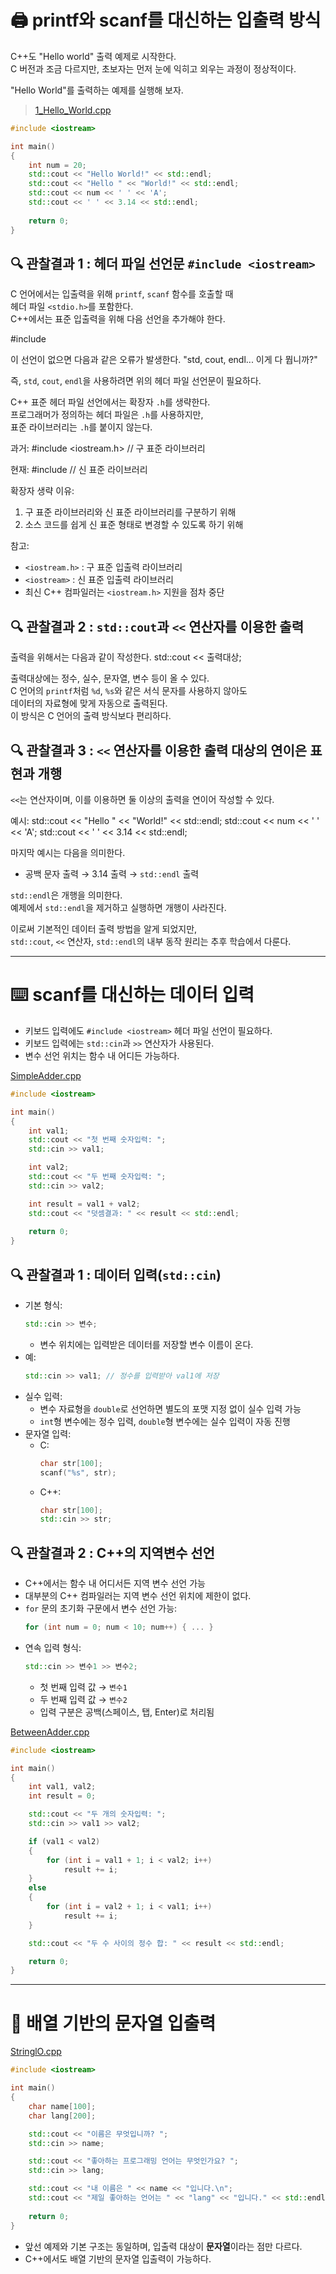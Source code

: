 # 🖨️ printf와 scanf를 대신하는 입출력 방식

C++도 "Hello world" 출력 예제로 시작한다. </br>
C 버전과 조금 다르지만, 초보자는 먼저 눈에 익히고 외우는 과정이 정상적이다.

"Hello World"를 출력하는 예제를 실행해 보자.
> [1_Hello_World.cpp](codes/1_Hello_World.cpp)
```cpp
#include <iostream>

int main()
{
    int num = 20;
    std::cout << "Hello World!" << std::endl;
    std::cout << "Hello " << "World!" << std::endl;
    std::cout << num << ' ' << 'A';
    std::cout << ' ' << 3.14 << std::endl;
    
    return 0;
}
```

## 🔍 관찰결과 1 : 헤더 파일 선언문 `#include <iostream>`

C 언어에서는 입출력을 위해 `printf`, `scanf` 함수를 호출할 때  
헤더 파일 `<stdio.h>`를 포함한다.  
C++에서는 표준 입출력을 위해 다음 선언을 추가해야 한다.

#include <iostream>

이 선언이 없으면 다음과 같은 오류가 발생한다.
"std, cout, endl... 이게 다 뭡니까?"

즉, `std`, `cout`, `endl`을 사용하려면 위의 헤더 파일 선언문이 필요하다.

C++ 표준 헤더 파일 선언에서는 확장자 `.h`를 생략한다.  
프로그래머가 정의하는 헤더 파일은 `.h`를 사용하지만,  
표준 라이브러리는 `.h`를 붙이지 않는다.

과거:
#include <iostream.h> // 구 표준 라이브러리

현재:
#include <iostream> // 신 표준 라이브러리

확장자 생략 이유:
1. 구 표준 라이브러리와 신 표준 라이브러리를 구분하기 위해
2. 소스 코드를 쉽게 신 표준 형태로 변경할 수 있도록 하기 위해

참고:
- `<iostream.h>` : 구 표준 입출력 라이브러리
- `<iostream>` : 신 표준 입출력 라이브러리
- 최신 C++ 컴파일러는 `<iostream.h>` 지원을 점차 중단

## 🔍 관찰결과 2 : `std::cout`과 `<<` 연산자를 이용한 출력

출력을 위해서는 다음과 같이 작성한다.
std::cout << 출력대상;

출력대상에는 정수, 실수, 문자열, 변수 등이 올 수 있다.  
C 언어의 `printf`처럼 `%d`, `%s`와 같은 서식 문자를 사용하지 않아도  
데이터의 자료형에 맞게 자동으로 출력된다.  
이 방식은 C 언어의 출력 방식보다 편리하다.

## 🔍 관찰결과 3 : `<<` 연산자를 이용한 출력 대상의 연이은 표현과 개행

`<<`는 연산자이며, 이를 이용하면 둘 이상의 출력을 연이어 작성할 수 있다.

예시:
std::cout << "Hello " << "World!" << std::endl;
std::cout << num << ' ' << 'A';
std::cout << ' ' << 3.14 << std::endl;

마지막 예시는 다음을 의미한다.
- 공백 문자 출력 → 3.14 출력 → `std::endl` 출력

`std::endl`은 개행을 의미한다.  
예제에서 `std::endl`을 제거하고 실행하면 개행이 사라진다.

이로써 기본적인 데이터 출력 방법을 알게 되었지만,  
`std::cout`, `<<` 연산자, `std::endl`의 내부 동작 원리는 추후 학습에서 다룬다.

---

# ⌨️ scanf를 대신하는 데이터 입력
- 키보드 입력에도 `#include <iostream>` 헤더 파일 선언이 필요하다.
- 키보드 입력에는 `std::cin`과 `>>` 연산자가 사용된다.
- 변수 선언 위치는 함수 내 어디든 가능하다.

[SimpleAdder.cpp](codes/SimpleAdder.cpp)
```cpp
#include <iostream>

int main()
{
    int val1;
    std::cout << "첫 번째 숫자입력: ";
    std::cin >> val1;

    int val2;
    std::cout << "두 번째 숫자입력: ";
    std::cin >> val2;

    int result = val1 + val2;
    std::cout << "덧셈결과: " << result << std::endl;
    
    return 0;
}
```

## 🔍 관찰결과 1 : 데이터 입력(`std::cin`)

- 기본 형식:
  ```cpp
  std::cin >> 변수;
  ```
  - 변수 위치에는 입력받은 데이터를 저장할 변수 이름이 온다.
- 예:
  ```cpp
  std::cin >> val1; // 정수를 입력받아 val1에 저장
  ```
- 실수 입력:
  - 변수 자료형을 `double`로 선언하면 별도의 포맷 지정 없이 실수 입력 가능
  - `int`형 변수에는 정수 입력, `double`형 변수에는 실수 입력이 자동 진행
- 문자열 입력:
  - C:
    ```c
    char str[100];
    scanf("%s", str);
    ```
  - C++:
    ```cpp
    char str[100];
    std::cin >> str;
    ```

## 🔍 관찰결과 2 : C++의 지역변수 선언
- C++에서는 함수 내 어디서든 지역 변수 선언 가능
- 대부분의 C++ 컴파일러는 지역 변수 선언 위치에 제한이 없다.
- `for` 문의 초기화 구문에서 변수 선언 가능:
  ```cpp
  for (int num = 0; num < 10; num++) { ... }
  ```
- 연속 입력 형식:
  ```cpp
  std::cin >> 변수1 >> 변수2;
  ```
  - 첫 번째 입력 값 → `변수1`
  - 두 번째 입력 값 → `변수2`
  - 입력 구분은 공백(스페이스, 탭, Enter)로 처리됨

[BetweenAdder.cpp](codes/BetweenAdder.cpp)
```cpp
#include <iostream>

int main()
{
    int val1, val2;
    int result = 0;

    std::cout << "두 개의 숫자입력: ";
    std::cin >> val1 >> val2;

    if (val1 < val2)
    {
        for (int i = val1 + 1; i < val2; i++)
            result += i;
    }
    else
    {
        for (int i = val2 + 1; i < val1; i++)
            result += i;
    }

    std::cout << "두 수 사이의 정수 합: " << result << std::endl;

    return 0;
}
```

---

# 📝 배열 기반의 문자열 입출력
[StringlO.cpp](codes/StringlO.cpp)
```cpp
#include <iostream>

int main()
{
    char name[100];
    char lang[200];

    std::cout << "이름은 무엇입니까? ";
    std::cin >> name;

    std::cout << "좋아하는 프로그래밍 언어는 무엇인가요? ";
    std::cin >> lang;

    std::cout << "내 이름은 " << name << "입니다.\n";
    std::cout << "제일 좋아하는 언어는 " << "lang" << "입니다." << std::endl;
    
    return 0;
}
```
- 앞선 예제와 기본 구조는 동일하며, 입출력 대상이 **문자열**이라는 점만 다르다.
- C++에서도 배열 기반의 문자열 입출력이 가능하다.
